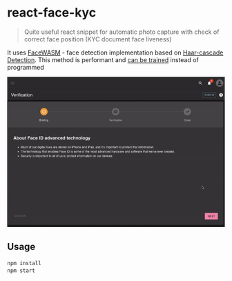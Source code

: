 # react-face-kyc

> Quite useful react snippet for automatic photo capture with check of correct face position (KYC document face liveness)

It uses [FaceWASM](https://github.com/oriolmapu/FaceWASM) - face detection implementation based on [Haar-cascade Detection](https://docs.opencv.org/3.4/d2/d99/tutorial_js_face_detection.html). This method is performant and [can be trained](https://docs.opencv.org/4.x/dc/d88/tutorial_traincascade.html) instead of programmed

![screenshot](./docs/screencast.gif)

## Usage

```bash
npm install
npm start
```
